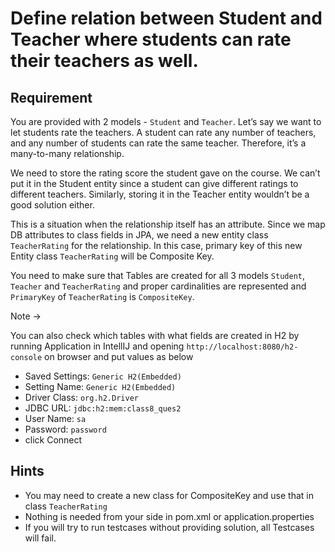 # Define relation between Student and Teacher where students can rate their teachers as well.

## Requirement

You are provided with 2 models - `Student` and `Teacher`. 
Let’s say we want to let students rate the teachers. A student can rate any number of teachers, and any number of students can rate the same teacher. Therefore, it’s a many-to-many relationship.

We need to store the rating score the student gave on the course. We can’t put it in the Student entity since a student can give different ratings to different teachers. Similarly, storing it in the Teacher entity wouldn’t be a good solution either.

This is a situation when the relationship itself has an attribute. Since we map DB attributes to class fields in JPA, we need a new entity class `TeacherRating` for the relationship. In this case, primary key of this new Entity class `TeacherRating` will be Composite Key.

You need to make sure that Tables are created for all 3 models `Student`, `Teacher` and `TeacherRating` and proper cardinalities are represented and `PrimaryKey` of `TeacherRating` is `CompositeKey`.

Note ->

You can also check which tables with what fields are created in H2 by running Application in IntellIJ and opening  `http://localhost:8080/h2-console` on browser and put values as below
 - Saved Settings: `Generic H2(Embedded)`
 - Setting Name: `Generic H2(Embedded)`
 - Driver Class: `org.h2.Driver`
 - JDBC URL: `jdbc:h2:mem:class8_ques2`
 - User Name: `sa`
 - Password: `password`
 - click Connect

## Hints

- You may need to create a new class for CompositeKey and use that in class `TeacherRating`
- Nothing is needed from your side in pom.xml or application.properties
- If you will try to run testcases without providing solution, all Testcases will fail.